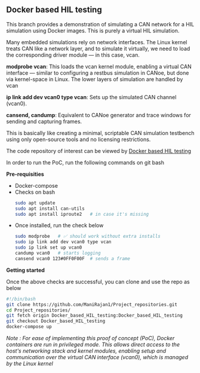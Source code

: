 ## Docker based HIL testing

This branch provides a demonstration of simulating a CAN network for a HIL simulation using Docker images. This is purely a virtual HIL simulation.

Many embedded simulations rely on network interfaces. The Linux kernel treats CAN like a network layer, and to simulate it virtually, we need to load the corresponding driver module — in this case, vcan.

**modprobe vcan**: This loads the vcan kernel module, enabling a virtual CAN interface — similar to configuring a restbus simulation in CANoe, but done via kernel-space in Linux. The lower layers of simulation are handled by vcan

**ip link add dev vcan0 type vcan**: Sets up the simulated CAN channel (vcan0).

**cansend, candump**: Equivalent to CANoe generator and trace windows for sending and capturing frames.

This is basically like creating a minimal, scriptable CAN simulation testbench using only open-source tools and no licensing restrictions.

The code repository of interest can be viewed by [Docker based HIL testing](https://github.com/ManiRajan1/Project_repositories/tree/Docker_based_HIL_testing)

In order to run the PoC, run the following commands on git bash

**Pre-requisities**
+ Docker-compose
+ Checks on bash
  ```bash
  sudo apt update
  sudo apt install can-utils
  sudo apt install iproute2   # in case it's missing
  ```
+ Once installed, run the check below
  ```bash
  sudo modprobe   # ✅ should work without extra installs
  sudo ip link add dev vcan0 type vcan
  sudo ip link set up vcan0
  candump vcan0   # starts logging
  cansend vcan0 123#0FF0F00F  # sends a frame
  ```
**Getting started**

Once the above checks are successful, you can clone and use the repo as below

``` bash
#!/bin/bash
git clone https://github.com/ManiRajan1/Project_repositories.git
cd Project_repositories/
git fetch origin Docker_based_HIL_testing:Docker_based_HIL_testing
git checkout Docker_based_HIL_testing
docker-compose up
``` 

*_Note : For ease of implementing this proof of concept (PoC), Docker containers are run in privileged mode. This allows direct access to the host's networking stack and kernel modules, enabling setup and communication over the virtual CAN interface (vcan0), which is managed by the Linux kernel_*
